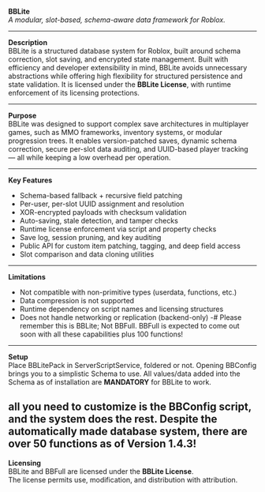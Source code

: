 **BBLite**  
*A modular, slot-based, schema-aware data framework for Roblox.*

---

**Description**  
BBLite is a structured database system for Roblox, built around schema correction, slot saving, and encrypted state management. Built with efficiency and developer extensibility in mind, BBLite avoids unnecessary abstractions while offering high flexibility for structured persistence and state validation. It is licensed under the **BBLite License**, with runtime enforcement of its licensing protections.

---

**Purpose**  
BBLite was designed to support complex save architectures in multiplayer games, such as MMO frameworks, inventory systems, or modular progression trees. It enables version-patched saves, dynamic schema correction, secure per-slot data auditing, and UUID-based player tracking — all while keeping a low overhead per operation.

---

**Key Features**  
- Schema-based fallback + recursive field patching  
- Per-user, per-slot UUID assignment and resolution  
- XOR-encrypted payloads with checksum validation  
- Auto-saving, stale detection, and tamper checks  
- Runtime license enforcement via script and property checks  
- Save log, session pruning, and key auditing  
- Public API for custom item patching, tagging, and deep field access  
- Slot comparison and data cloning utilities

---

**Limitations**  
- Not compatible with non-primitive types (userdata, functions, etc.)  
- Data compression is not supported  
- Runtime dependency on script names and licensing structures  
- Does not handle networking or replication (backend-only)
-# Please remember this is BBLite; Not BBFull. BBFull is expected to come out soon with all these capabilities plus 100 functions!

---

**Setup**  
Place BBLitePack in ServerScriptService, foldered or not. Opening BBConfig brings you to a simplistic Schema to use. All values/data added into the Schema as of installation are **MANDATORY** for BBLite to work.

all you need to customize is the BBConfig script, and the system does the rest. Despite the automatically made database system, there are over 50 functions as of **Version 1.4.3**!
---

**Licensing**  
BBLite and BBFull are licensed under the **BBLite License**.  
The license permits use, modification, and distribution with attribution.

